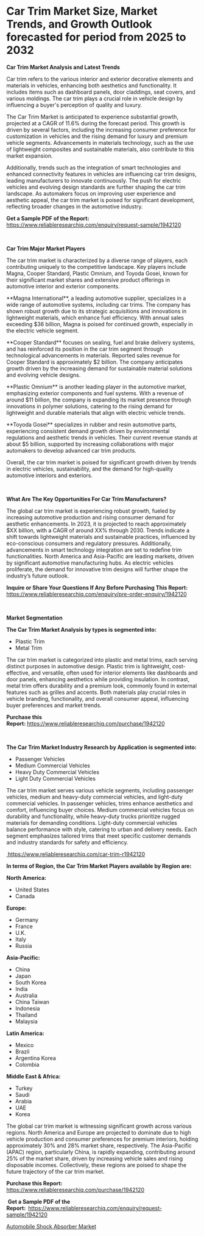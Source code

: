 <p><h1>Car Trim Market Size, Market Trends, and Growth Outlook forecasted for period from 2025 to 2032</h1></p><p><strong>Car Trim Market Analysis and Latest Trends</strong></p>
<p><p>Car trim refers to the various interior and exterior decorative elements and materials in vehicles, enhancing both aesthetics and functionality. It includes items such as dashboard panels, door claddings, seat covers, and various moldings. The car trim plays a crucial role in vehicle design by influencing a buyer's perception of quality and luxury.</p><p>The Car Trim Market is anticipated to experience substantial growth, projected at a CAGR of 11.6% during the forecast period. This growth is driven by several factors, including the increasing consumer preference for customization in vehicles and the rising demand for luxury and premium vehicle segments. Advancements in materials technology, such as the use of lightweight composites and sustainable materials, also contribute to this market expansion.</p><p>Additionally, trends such as the integration of smart technologies and enhanced connectivity features in vehicles are influencing car trim designs, leading manufacturers to innovate continuously. The push for electric vehicles and evolving design standards are further shaping the car trim landscape. As automakers focus on improving user experience and aesthetic appeal, the car trim market is poised for significant development, reflecting broader changes in the automotive industry.</p></p>
<p><strong>Get a Sample PDF of the Report:&nbsp;</strong> <a href="https://www.reliableresearchiq.com/enquiry/request-sample/1942120?utm_campaign=3171&utm_medium=2&utm_source=Github&utm_content=ia&utm_term=30032025&utm_id=car-trim">https://www.reliableresearchiq.com/enquiry/request-sample/1942120</a></p>
<p>&nbsp;</p>
<p><strong>Car Trim Major Market Players</strong></p>
<p><p>The car trim market is characterized by a diverse range of players, each contributing uniquely to the competitive landscape. Key players include Magna, Cooper Standard, Plastic Omnium, and Toyoda Gosei, known for their significant market shares and extensive product offerings in automotive interior and exterior components.</p><p>**Magna International**, a leading automotive supplier, specializes in a wide range of automotive systems, including car trims. The company has shown robust growth due to its strategic acquisitions and innovations in lightweight materials, which enhance fuel efficiency. With annual sales exceeding $36 billion, Magna is poised for continued growth, especially in the electric vehicle segment.</p><p>**Cooper Standard** focuses on sealing, fuel and brake delivery systems, and has reinforced its position in the car trim segment through technological advancements in materials. Reported sales revenue for Cooper Standard is approximately $2 billion. The company anticipates growth driven by the increasing demand for sustainable material solutions and evolving vehicle designs.</p><p>**Plastic Omnium** is another leading player in the automotive market, emphasizing exterior components and fuel systems. With a revenue of around $11 billion, the company is expanding its market presence through innovations in polymer solutions, catering to the rising demand for lightweight and durable materials that align with electric vehicle trends.</p><p>**Toyoda Gosei** specializes in rubber and resin automotive parts, experiencing consistent demand growth driven by environmental regulations and aesthetic trends in vehicles. Their current revenue stands at about $5 billion, supported by increasing collaborations with major automakers to develop advanced car trim products. </p><p>Overall, the car trim market is poised for significant growth driven by trends in electric vehicles, sustainability, and the demand for high-quality automotive interiors and exteriors.</p></p>
<p>&nbsp;</p>
<p><strong>What Are The Key Opportunities For Car Trim Manufacturers?</strong></p>
<p><p>The global car trim market is experiencing robust growth, fueled by increasing automotive production and rising consumer demand for aesthetic enhancements. In 2023, it is projected to reach approximately $XX billion, with a CAGR of around XX% through 2030. Trends indicate a shift towards lightweight materials and sustainable practices, influenced by eco-conscious consumers and regulatory pressures. Additionally, advancements in smart technology integration are set to redefine trim functionalities. North America and Asia-Pacific are leading markets, driven by significant automotive manufacturing hubs. As electric vehicles proliferate, the demand for innovative trim designs will further shape the industry’s future outlook.</p></p>
<p><strong>Inquire or Share Your Questions If Any Before Purchasing This Report:</strong> <a href="https://www.reliableresearchiq.com/enquiry/pre-order-enquiry/1942120?utm_campaign=3171&utm_medium=2&utm_source=Github&utm_content=ia&utm_term=30032025&utm_id=car-trim">https://www.reliableresearchiq.com/enquiry/pre-order-enquiry/1942120</a></p>
<p>&nbsp;</p>
<p><strong>Market Segmentation</strong></p>
<p><strong>The Car Trim Market Analysis by types is segmented into:</strong></p>
<p><ul><li>Plastic Trim</li><li>Metal Trim</li></ul></p>
<p><p>The car trim market is categorized into plastic and metal trims, each serving distinct purposes in automotive design. Plastic trim is lightweight, cost-effective, and versatile, often used for interior elements like dashboards and door panels, enhancing aesthetics while providing insulation. In contrast, metal trim offers durability and a premium look, commonly found in external features such as grilles and accents. Both materials play crucial roles in vehicle branding, functionality, and overall consumer appeal, influencing buyer preferences and market trends.</p></p>
<p><strong>Purchase this Report:&nbsp;</strong><a href="https://www.reliableresearchiq.com/purchase/1942120?utm_campaign=3171&utm_medium=2&utm_source=Github&utm_content=ia&utm_term=30032025&utm_id=car-trim">https://www.reliableresearchiq.com/purchase/1942120</a></p>
<p>&nbsp;</p>
<p><strong>The Car Trim Market Industry Research by Application is segmented into:</strong></p>
<p><ul><li>Passenger Vehicles</li><li>Medium Commercial Vehicles</li><li>Heavy Duty Commercial Vehicles</li><li>Light Duty Commercial Vehicles</li></ul></p>
<p><p>The car trim market serves various vehicle segments, including passenger vehicles, medium and heavy-duty commercial vehicles, and light-duty commercial vehicles. In passenger vehicles, trims enhance aesthetics and comfort, influencing buyer choices. Medium commercial vehicles focus on durability and functionality, while heavy-duty trucks prioritize rugged materials for demanding conditions. Light-duty commercial vehicles balance performance with style, catering to urban and delivery needs. Each segment emphasizes tailored trims that meet specific customer demands and industry standards for safety and efficiency.</p></p>
<p><a href="https://www.reliableresearchiq.com/car-trim-r1942120?utm_campaign=3171&utm_medium=2&utm_source=Github&utm_content=ia&utm_term=30032025&utm_id=car-trim">&nbsp;https://www.reliableresearchiq.com/car-trim-r1942120</a></p>
<p><strong>In terms of Region, the Car Trim Market Players available by Region are:</strong></p>
<p>
    <p> <strong> North America: </strong>
        <ul>
            <li>United States</li>
            <li>Canada</li>
        </ul>
        </p> 
    <p> <strong> Europe: </strong>
        <ul>
            <li>Germany</li>
            <li>France</li>
            <li>U.K.</li>
            <li>Italy</li>
            <li>Russia</li>
        </ul>
        </p> 
    <p> <strong> Asia-Pacific: </strong>
        <ul>
            <li>China</li>
            <li>Japan</li>
            <li>South Korea</li>
            <li>India</li>
            <li>Australia</li>
            <li>China Taiwan</li>
            <li>Indonesia</li>
            <li>Thailand</li>
            <li>Malaysia</li>
        </ul>
        </p> 
    <p> <strong> Latin America: </strong>
        <ul>
            <li>Mexico</li>
            <li>Brazil</li>
            <li>Argentina Korea</li>
            <li>Colombia</li>
        </ul>
        </p> 
    <p> <strong> Middle East & Africa: </strong>
        <ul>
            <li>Turkey</li>
            <li>Saudi</li>
            <li>Arabia</li>
            <li>UAE</li>
            <li>Korea</li>
        </ul>
    </p>
    </p>
<p><p>The global car trim market is witnessing significant growth across various regions. North America and Europe are projected to dominate due to high vehicle production and consumer preferences for premium interiors, holding approximately 30% and 28% market share, respectively. The Asia-Pacific (APAC) region, particularly China, is rapidly expanding, contributing around 25% of the market share, driven by increasing vehicle sales and rising disposable incomes. Collectively, these regions are poised to shape the future trajectory of the car trim market.</p></p>
<p><strong>Purchase this Report: </strong><a href="https://www.reliableresearchiq.com/purchase/1942120?utm_campaign=3171&utm_medium=2&utm_source=Github&utm_content=ia&utm_term=30032025&utm_id=car-trim">https://www.reliableresearchiq.com/purchase/1942120</a></p>
<p>&nbsp;<strong>Get a Sample PDF of the Report:&nbsp;&nbsp;</strong><a href="https://www.reliableresearchiq.com/enquiry/request-sample/1942120?utm_campaign=3171&utm_medium=2&utm_source=Github&utm_content=ia&utm_term=30032025&utm_id=car-trim">https://www.reliableresearchiq.com/enquiry/request-sample/1942120</a></p>
<p><strong></strong></p>
<p><p><a href="https://github.com/celpabembes/Market-Research-Report-List-1/blob/main/automobile-shock-absorber-market.md?utm_campaign=3171&utm_medium=2&utm_source=Github&utm_content=ia&utm_term=30032025&utm_id=car-trim">Automobile Shock Absorber Market</a></p></p>